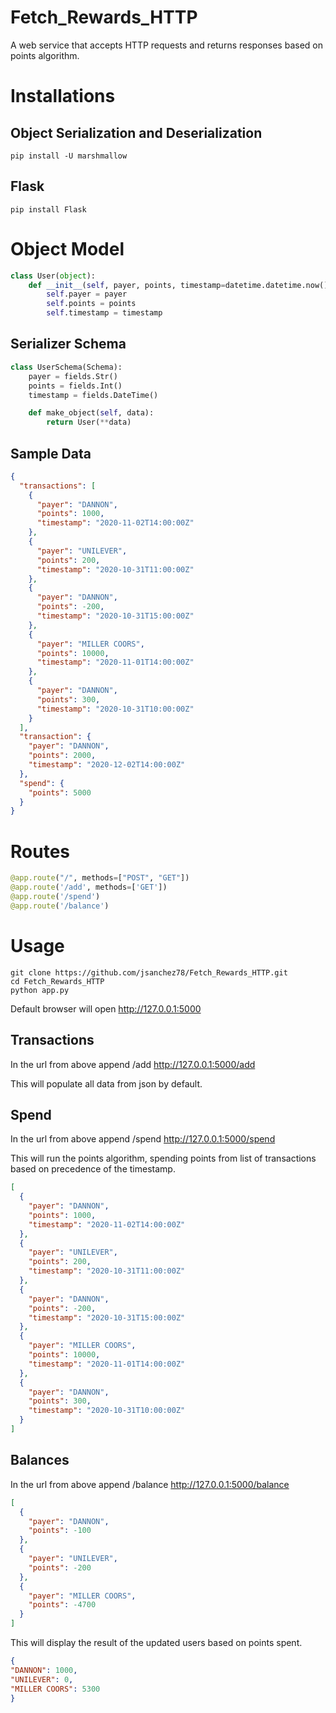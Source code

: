 # Fetch_Rewards_HTTP
A web service that accepts HTTP requests and returns responses based on points algorithm.

# Installations
## Object Serialization and Deserialization
```
pip install -U marshmallow
```
## Flask
```
pip install Flask
```
# Object Model
```python
class User(object):
    def __init__(self, payer, points, timestamp=datetime.datetime.now()):
        self.payer = payer
        self.points = points
        self.timestamp = timestamp
```
## Serializer Schema
```python
class UserSchema(Schema):
    payer = fields.Str()
    points = fields.Int()
    timestamp = fields.DateTime()

    def make_object(self, data):
        return User(**data)
```
## Sample Data
```json
{
  "transactions": [
    {
      "payer": "DANNON",
      "points": 1000,
      "timestamp": "2020-11-02T14:00:00Z"
    },
    {
      "payer": "UNILEVER",
      "points": 200,
      "timestamp": "2020-10-31T11:00:00Z"
    },
    {
      "payer": "DANNON",
      "points": -200,
      "timestamp": "2020-10-31T15:00:00Z"
    },
    {
      "payer": "MILLER COORS",
      "points": 10000,
      "timestamp": "2020-11-01T14:00:00Z"
    },
    {
      "payer": "DANNON",
      "points": 300,
      "timestamp": "2020-10-31T10:00:00Z"
    }
  ],
  "transaction": {
    "payer": "DANNON",
    "points": 2000,
    "timestamp": "2020-12-02T14:00:00Z"
  },
  "spend": {
    "points": 5000
  }
}
```
# Routes
```python
@app.route("/", methods=["POST", "GET"])
@app.route('/add', methods=['GET'])
@app.route('/spend')
@app.route('/balance')
```
# Usage
```
git clone https://github.com/jsanchez78/Fetch_Rewards_HTTP.git
cd Fetch_Rewards_HTTP
python app.py
```
Default browser will open http://127.0.0.1:5000

## Transactions
In the url from above append /add
http://127.0.0.1:5000/add

This will populate all data from json by default.

## Spend

In the url from above append /spend
http://127.0.0.1:5000/spend

This will run the points algorithm, spending points from list of transactions based on precedence of the timestamp.

```json
[
  {
    "payer": "DANNON", 
    "points": 1000, 
    "timestamp": "2020-11-02T14:00:00Z"
  }, 
  {
    "payer": "UNILEVER", 
    "points": 200, 
    "timestamp": "2020-10-31T11:00:00Z"
  }, 
  {
    "payer": "DANNON", 
    "points": -200, 
    "timestamp": "2020-10-31T15:00:00Z"
  }, 
  {
    "payer": "MILLER COORS", 
    "points": 10000, 
    "timestamp": "2020-11-01T14:00:00Z"
  }, 
  {
    "payer": "DANNON", 
    "points": 300, 
    "timestamp": "2020-10-31T10:00:00Z"
  }
]
```
## Balances

In the url from above append /balance
http://127.0.0.1:5000/balance

```json
[
  {
    "payer": "DANNON", 
    "points": -100
  }, 
  {
    "payer": "UNILEVER", 
    "points": -200
  }, 
  {
    "payer": "MILLER COORS", 
    "points": -4700
  }
]
```

This will display the result of the updated users based on points spent.

```json
{
"DANNON": 1000,
"UNILEVER": 0,
"MILLER COORS": 5300
}
```
